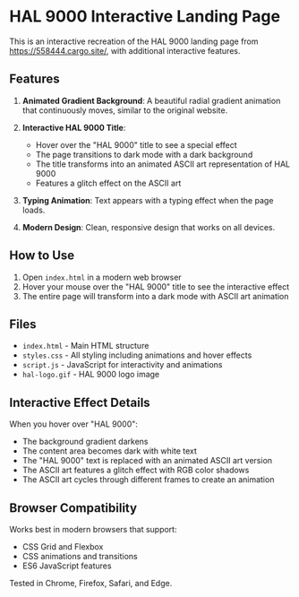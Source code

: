# HAL 9000 Interactive Landing Page

This is an interactive recreation of the HAL 9000 landing page from https://558444.cargo.site/, with additional interactive features.

## Features

1. **Animated Gradient Background**: A beautiful radial gradient animation that continuously moves, similar to the original website.

2. **Interactive HAL 9000 Title**: 
   - Hover over the "HAL 9000" title to see a special effect
   - The page transitions to dark mode with a dark background
   - The title transforms into an animated ASCII art representation of HAL 9000
   - Features a glitch effect on the ASCII art

3. **Typing Animation**: Text appears with a typing effect when the page loads.

4. **Modern Design**: Clean, responsive design that works on all devices.

## How to Use

1. Open `index.html` in a modern web browser
2. Hover your mouse over the "HAL 9000" title to see the interactive effect
3. The entire page will transform into a dark mode with ASCII art animation

## Files

- `index.html` - Main HTML structure
- `styles.css` - All styling including animations and hover effects
- `script.js` - JavaScript for interactivity and animations
- `hal-logo.gif` - HAL 9000 logo image

## Interactive Effect Details

When you hover over "HAL 9000":
- The background gradient darkens
- The content area becomes dark with white text
- The "HAL 9000" text is replaced with an animated ASCII art version
- The ASCII art features a glitch effect with RGB color shadows
- The ASCII art cycles through different frames to create an animation

## Browser Compatibility

Works best in modern browsers that support:
- CSS Grid and Flexbox
- CSS animations and transitions
- ES6 JavaScript features

Tested in Chrome, Firefox, Safari, and Edge.